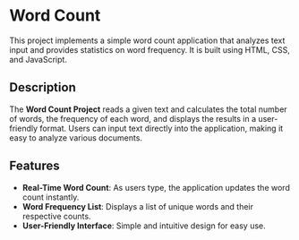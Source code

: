 # Word Count 

This project implements a simple word count application that analyzes text input and provides statistics on word frequency. It is built using HTML, CSS, and JavaScript.

## Description

The **Word Count Project** reads a given text and calculates the total number of words, the frequency of each word, and displays the results in a user-friendly format. Users can input text directly into the application, making it easy to analyze various documents.

## Features

- **Real-Time Word Count**: As users type, the application updates the word count instantly.
- **Word Frequency List**: Displays a list of unique words and their respective counts.
- **User-Friendly Interface**: Simple and intuitive design for easy use.


